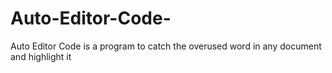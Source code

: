 # Auto-Editor-Code-
Auto Editor Code  is a program to catch the overused word in any document and highlight it 
